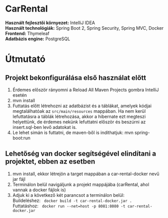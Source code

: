 # CarRental
**Használt fejlesztői környezet:** IntelliJ IDEA<br>
**Használt technológiák:** Spring Boot 2, Spring Security, Spring MVC, Docker<br>
**Frontend:** Thymeleaf<br>
**Adatbázis engine:** PostgreSQL

# Útmutató
## Projekt bekonfigurálása első használat előtt<br>
 
  1. Érdemes először rányomni a Reload All Maven Projects gombra IntelliJ esetén
  2. mvn install
  3. Futtatás előtt létrehozni az adatbázist és a táblákat, amelyek kódjai megtalálhatóak az ```src/main/resources``` mappában. Ha nem kerül lefuttatásra a táblák létrehozása, akkor a hibernate ezt megteszi helyettünk, de érdemes nekünk lefuttatni először és beszúrni az insert.sql-ben levő adatokat is.
  5. Le lehet simán is futtatni, de maven-ből is indíthatjuk: mvn spring-boot:run
  
## Lehetőség van docker segítségével elindítani a projektet, ebben az esetben

 1. mvn install, ekkor létrejön a target mappában a car-rental-docker nevű jar fájl
 2. Terminálon belül navigáljunk a projekt mappájába (carRental, ahol vannak a docker fájlok is)
 3. Adjuk ki a következő két parancsot a terminálon belül:<br> 
     Buildeléshez: &nbsp; ```docker build -t car-rental-docker.jar .``` <br>
     Futtatáshoz:  &nbsp;   ```docker run --net=host -p 8081:8080 -t car-rental-docker.jar``` <br>


